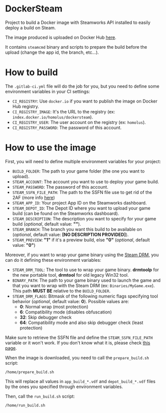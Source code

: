 # DockerSteam

Project to build a Docker image with Steamworks API installed to easily deploy a build on Steam.

The image produced is uploaded on Docker Hub [here](https://hub.docker.com/repository/docker/homolus/dockersteam).

It contains `steamcmd` binary and scripts to prepare the build before the upload (change the app id, the branch, etc...).

# How to build

The `.gitlab-ci.yml` file will do the job for you, but you need to define some environment variables in your CI settings:

- `CI_REGISTRY`: Use `docker.io` if you want to publish the image on Docker Hub registry.
- `CI_REGISTRY_IMAGE`: It's the URL to the registry (ex: `index.docker.io/homolus/dockersteam`).
- `CI_REGISTRY_USER`: The user account on the registry (ex: `homolus`).
- `CI_REGISTRY_PASSWORD`: The password of this account.

# How to use the image

First, you will need to define multiple environment variables for your project:
- `BUILD_FOLDER`: The path to your game folder (the one you want to upload).
- `STEAM_ACCOUNT`: The account you want to use to deploy your game build.
- `STEAM_PASSWORD`: The password of this account.
- `STEAM_SSFN_FILE_PATH`: The path to the SSFN file use to get rid of the 2AF (more info [here](https://gitlab.com/homo-ludens/dockersteam/-/wikis/How-to-skip-Steam-2AF)) 
- `STEAM_APP_ID`: Your project App ID on the Steamworks dashboard.
- `STEAM_DEPOT_ID`: The Depot ID where you want to upload your game build (can be found on the Steamworks dashboard).
- `STEAM_DESCRIPTION`: The description you want to specify for your game build (*optional*, default value: **""**).
- `STEAM_BRANCH`: The branch you want this build to be available on (*optional*, default value: **[NO DESCRIPTION PROVIDED]**).
- `STEAM_PREVIEW`: **"1"** if it's a preview build, else **"0"** (*optional*, default value: **"0"**)

Moreover, if you want to wrap your game binary using the [Steam DRM](https://partner.steamgames.com/doc/features/drm), you can do it defining these environment variables:
- `STEAM_DRM_TOOL`: The tool to use to wrap your game binary. **drmtoolp** for the new portable tool, **drmtool** for old legacy Win32 tool.
- `BINARY_PATH`: The path to your game binary used to launch the game and that you want to wrap with the Steam DRM (ex: `Binaries/MyGame.exe`). This path **MUST BE** relative to the `BUILD_FOLDER`.
- `STEAM_DRM_FLAGS`: Bitmask of the following numeric flags specifying tool behavior (*optional*, default value: **0**). Possible values are:
  - **0**: Normal wrap (most protection)
  - **6**: Compatibility mode (disables obfuscation)
  - **32**: Skip debugger check
  - **64**: Compatibility mode and also skip debugger check (least protection)

Make sure to retrieve the SSFN file and define the `STEAM_SSFN_FILE_PATH` variable or it won't work. If you don't know what it is, please check [this page](https://gitlab.com/homo-ludens/dockersteam/-/wikis/How-to-skip-Steam-2AF).

When the image is downloaded, you need to call the `prepare_build.sh` script:

```shell
/home/prepare_build.sh
```

This will replace all values in `app_build_*.vdf` and `depot_build_*.vdf` files by the ones you specified through environment variables.

Then, call the `run_build.sh` script:

```shell
/home/run_build.sh
```